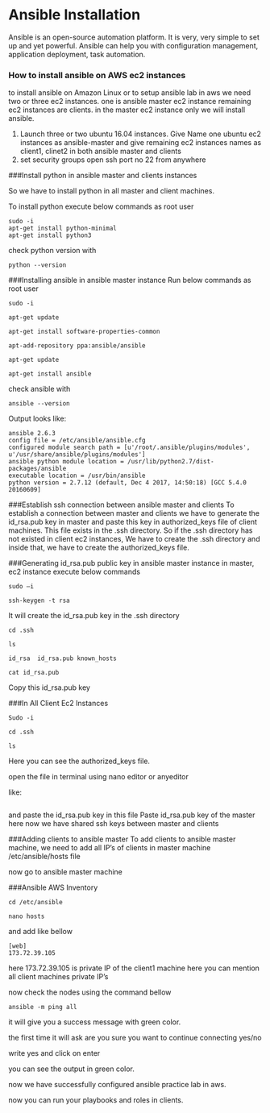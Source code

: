 # Ansible Installation

Ansible is an open-source automation platform. It is very, very simple to set up and yet powerful. Ansible can help you with configuration management, application deployment, task automation.


### How to install ansible on AWS ec2 instances
to install ansible on Amazon Linux or to setup ansible lab in aws we need two or three ec2 instances. one is ansible master ec2 instance remaining ec2 instances are clients. in the master ec2 instance only we will install ansible.

1. Launch three or two  ubuntu 16.04 instances. Give Name one ubuntu ec2 instances as ansible-master and give remaining ec2 instances names as client1, clinet2 in both ansible master and clients  
2. set security groups open ssh port no  22 from anywhere

###Install python in ansible master and clients instances

So we have to install python in all master and client machines.

To install python execute below commands as root user

```
sudo -i
apt-get install python-minimal
apt-get install python3
```

check python version with
```
python --version

```

###Installing ansible in ansible master instance
Run below commands as root user

```
sudo -i

apt-get update

apt-get install software-properties-common

apt-add-repository ppa:ansible/ansible

apt-get update

apt-get install ansible
```

check ansible with
```
ansible --version

```
Output looks like:
```
ansible 2.6.3
config file = /etc/ansible/ansible.cfg
configured module search path = [u'/root/.ansible/plugins/modules', u'/usr/share/ansible/plugins/modules']
ansible python module location = /usr/lib/python2.7/dist-packages/ansible
executable location = /usr/bin/ansible
python version = 2.7.12 (default, Dec 4 2017, 14:50:18) [GCC 5.4.0 20160609]

```

###Establish ssh connection between ansible master and clients
To establish a connection between master and clients we have to generate the id_rsa.pub key in master and paste this key in authorized_keys file of client machines. This file exists in the .ssh directory. So if the .ssh directory has not existed in client ec2 instances, We have to create the .ssh directory and inside that, we have to create the authorized_keys file.

###Generating id_rsa.pub  public key in ansible master instance
in master, ec2 instance execute below commands

```
sudo –i

ssh-keygen -t rsa

```

It will create the id_rsa.pub key in the .ssh directory

```
cd .ssh

ls

id_rsa  id_rsa.pub known_hosts

cat id_rsa.pub

```
Copy this id_rsa.pub key


###In All Client Ec2 Instances

```
Sudo -i

cd .ssh

ls
```

Here you can see the authorized_keys file.

open the file in terminal using nano editor or anyeditor

like:
``` nano authorized_keys
```
and paste the id_rsa.pub key in this file Paste id_rsa.pub  key of the master here
now we have shared ssh keys between master and clients


###Adding clients to ansible master
To add clients to ansible master machine, we need to add all IP’s of clients in master machine /etc/ansible/hosts file

now go to ansible master machine

###Ansible AWS Inventory

```
cd /etc/ansible

nano hosts

```

and add like bellow

```
[web]
173.72.39.105
```
here 173.72.39.105 is private IP of the client1 machine
here you can mention all client machines private IP’s

now check the nodes using the command bellow

``` 
ansible -m ping all

```

it will give you a success message with green color.

the first time it will ask are you sure you want to continue connecting yes/no

write yes and click on enter

you can see the output in green color.

now we have successfully configured ansible practice lab in aws.

now you can run your playbooks and roles in clients.
